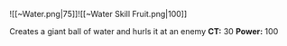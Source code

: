 
![[~Water.png|75]]![[~Water Skill Fruit.png|100]]

Creates a giant ball of water and hurls it at an enemy
**CT:** 30
**Power:** 100